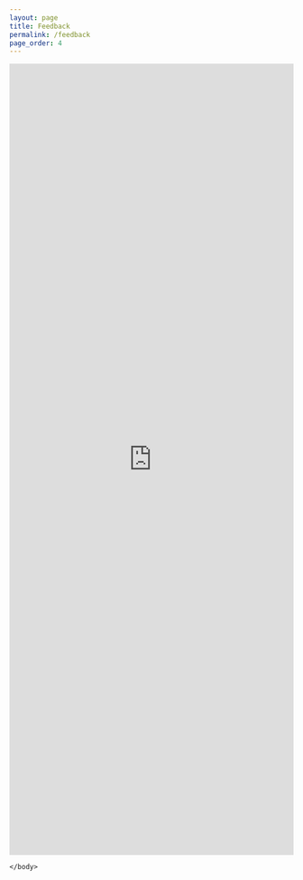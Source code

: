 ```yaml
---
layout: page
title: Feedback
permalink: /feedback
page_order: 4
---
```



<html xmlns="http://www.w3.org/1999/xhtml">
    <body>


<iframe src="https://docs.google.com/forms/d/e/1FAIpQLScglFOLtU7wM93Ei3IX7l7JwSh88tjD_8_FR3QID3qoEDnGZQ/viewform?embedded=true" width="100%" height="1400" frameborder="0" marginheight="0" marginwidth="0">Loading…</iframe>

    </body> 
</html>